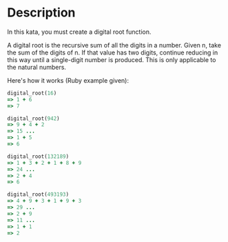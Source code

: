 # Description
In this kata, you must create a digital root function.

A digital root is the recursive sum of all the digits in a number. Given n, take the sum of the digits of n. If that value has two digits, continue reducing in this way until a single-digit number is produced. This is only applicable to the natural numbers.

Here's how it works (Ruby example given):

```ruby
digital_root(16)
=> 1 + 6
=> 7
```

```ruby
digital_root(942)
=> 9 + 4 + 2
=> 15 ...
=> 1 + 5
=> 6
```

```ruby
digital_root(132189)
=> 1 + 3 + 2 + 1 + 8 + 9
=> 24 ...
=> 2 + 4
=> 6
```

```ruby
digital_root(493193)
=> 4 + 9 + 3 + 1 + 9 + 3
=> 29 ...
=> 2 + 9
=> 11 ...
=> 1 + 1
=> 2
```
